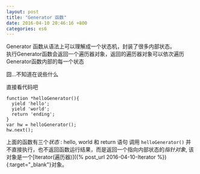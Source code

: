 ```yaml
---
layout: post
title: "Generator 函数"
date: 2016-04-10 20:46:16 +800
categories: es6
---
```

Generator 函数从语法上可以理解成一个状态机，封装了很多内部状态。<br>
执行Generator函数会返回一个遍历器对象，返回的遍历器对象可以依次遍历Generator函数内部的每一个状态

囧...不知道在说些什么

直接看代码吧

    function *helloGenerator(){
      yield 'hello';
      yield 'world';
      return 'ending';
    }
    var hw = helloGenerator();
    hw.next();

上面的函数有三个*状态* : hello, world 和 return 语句
调用 `helloGenerator()` 并不直接执行，也不返回函数运行结果，而是返回一个指向内部状态的*指针对象*, 该对象是一个[Iterator(遍历器)]({% post_url 2016-04-10-Iterator %}){:target="_blank"}对象。